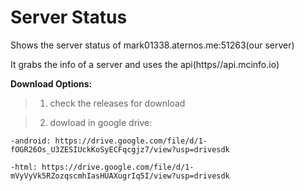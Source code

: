 # Server Status

Shows the server status of mark01338.aternos.me:51263(our server)

It grabs the info of a server and uses the api(https//api.mcinfo.io)

**Download Options:**
>1. check the releases for download

>2. dowload in google drive:

    -android: https://drive.google.com/file/d/1-fOGR26Os_U3ZESIUckKoSyECFqcgjz7/view?usp=drivesdk

    -html: https://drive.google.com/file/d/1-mVyVyVk5RZozqscmhIasHUAXugrIq5I/view?usp=drivesdk
